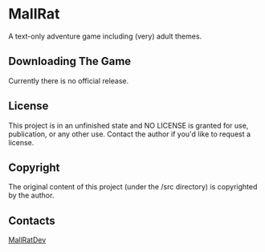 # MallRat
A text-only adventure game including (very) adult themes.
 
## Downloading The Game

Currently there is no official release.

## License

This project is in an unfinished state and NO LICENSE is granted for use, publication, or any other use.  Contact the author if you'd like to request a license.  

## Copyright

The original content of this project (under the /src directory) is copyrighted by the author.

## Contacts
[MallRatDev](https://github.com/MallRatDev)


